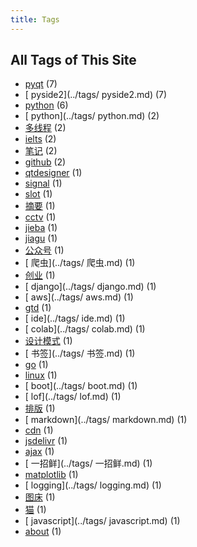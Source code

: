 ```yaml
---
title: Tags
---
```

## All Tags of This Site
* [pyqt](../tags/pyqt.md) (7)
* [ pyside2](../tags/ pyside2.md) (7)
* [python](../tags/python.md) (6)
* [ python](../tags/ python.md) (2)
* [多线程](../tags/多线程.md) (2)
* [ielts](../tags/ielts.md) (2)
* [笔记](../tags/笔记.md) (2)
* [github](../tags/github.md) (2)
* [qtdesigner](../tags/qtdesigner.md) (1)
* [signal](../tags/signal.md) (1)
* [slot](../tags/slot.md) (1)
* [摘要](../tags/摘要.md) (1)
* [cctv](../tags/cctv.md) (1)
* [jieba](../tags/jieba.md) (1)
* [jiagu](../tags/jiagu.md) (1)
* [公众号](../tags/公众号.md) (1)
* [ 爬虫](../tags/ 爬虫.md) (1)
* [创业](../tags/创业.md) (1)
* [ django](../tags/ django.md) (1)
* [ aws](../tags/ aws.md) (1)
* [gtd](../tags/gtd.md) (1)
* [ ide](../tags/ ide.md) (1)
* [ colab](../tags/ colab.md) (1)
* [设计模式](../tags/设计模式.md) (1)
* [ 书签](../tags/ 书签.md) (1)
* [go](../tags/go.md) (1)
* [linux](../tags/linux.md) (1)
* [ boot](../tags/ boot.md) (1)
* [ lof](../tags/ lof.md) (1)
* [排版](../tags/排版.md) (1)
* [ markdown](../tags/ markdown.md) (1)
* [cdn](../tags/cdn.md) (1)
* [jsdelivr](../tags/jsdelivr.md) (1)
* [ajax](../tags/ajax.md) (1)
* [ 一招鲜](../tags/ 一招鲜.md) (1)
* [matplotlib](../tags/matplotlib.md) (1)
* [ logging](../tags/ logging.md) (1)
* [图床](../tags/图床.md) (1)
* [猫](../tags/猫.md) (1)
* [ javascript](../tags/ javascript.md) (1)
* [about](../tags/about.md) (1)
